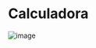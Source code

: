 # Calculadora



![image](https://github.com/user-attachments/assets/dde0da1a-c669-4449-b474-8410b11ccbda)
